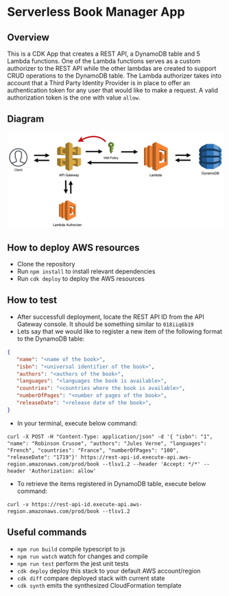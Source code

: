 # Serverless Book Manager App

## Overview
This is a CDK App that creates a REST API, a DynamoDB table and 5 Lambda functions. One of the Lambda functions serves as a custom authorizer to the REST API while the other lambdas are created to support CRUD operations to the DynamoDB table. The Lambda authorizer takes into account that a Third Party Identity Provider is in place to offer an authentication token for any user that would like to make a request. A valid authorization token is the one with value `allow`.

## Diagram
![Visualization](./assets/visualization.png?raw=true "Visualization")

## How to deploy AWS resources
* Clone the repository
* Run `npm install` to install relevant dependencies
* Run `cdk deploy` to deploy the AWS resources

## How to test
* After successfull deployment, locate the REST API ID from the API Gateway console. It should be something similar to `018iiq6b19`
* Lets say that we would like to register a new item of the following format to the DynamoDB table:
```json
{
   "name": "<name of the book>",
   "isbn": "<universal identifier of the book>",
   "authors": "<authors of the book>",
   "languages": "<languages the book is available>",
   "countries": "<countries where the book is available>",
   "numberOfPages": "<number of pages of the book>",
   "releaseDate": "<release date of the book>",
}
```
* In your terminal, execute below command:
```console
curl -X POST -H "Content-Type: application/json" -d '{ "isbn": "1", "name": "Robinson Crusoe", "authors": "Jules Verne", "languages": "French", "countries": "France", "numberOfPages": "100", "releaseDate": "1719"}' https://rest-api-id.execute-api.aws-region.amazonaws.com/prod/book --tlsv1.2 --header 'Accept: */*' --header 'Authorization: allow'
```
* To retrieve the items registered in DynamoDB table, execute below command:
```console
curl -v https://rest-api-id.execute-api.aws-region.amazonaws.com/prod/book --tlsv1.2
```

## Useful commands

* `npm run build`   compile typescript to js
* `npm run watch`   watch for changes and compile
* `npm run test`    perform the jest unit tests
* `cdk deploy`      deploy this stack to your default AWS account/region
* `cdk diff`        compare deployed stack with current state
* `cdk synth`       emits the synthesized CloudFormation template

